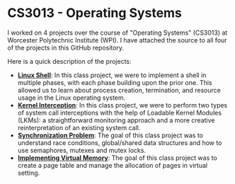 # CS3013 - Operating Systems
I worked on 4 projects over the course of "Operating Systems" (CS3013) at Worcester Polytechnic Institute (WPI). I have attached the source to all four of the projects in this GitHub repository.

Here is a quick description of the projects:
- **[Linux Shell](https://github.com/akshitsoota/WPI-CS3013-OperatingSystems/tree/master/Project1)**: In this class project, we were to  implement a shell in multiple phases, with each phase building upon the prior one. This allowed us to learn about process creation, termination, and resource usage in the Linux operating system.
- **[Kernel Interception](https://github.com/akshitsoota/WPI-CS3013-OperatingSystems/tree/master/Project2)**: In this class project, we were to perform two types of system call interceptions with the help of Loadable Kernel Modules (LKMs): a straightforward monitoring approach and a more creative reinterpretation of an existing system call.
- **[Synchronization Problem](https://github.com/akshitsoota/WPI-CS3013-OperatingSystems/tree/master/Project3)**: The goal of this class project was to understand race conditions, global/shared data structures and how to use semaphores, mutexes and mutex locks.
- **[Implementing Virtual Memory](https://github.com/akshitsoota/WPI-CS3013-OperatingSystems/tree/master/Project4)**: The goal of this class project was to create a page table and manage the allocation of pages in virtual setting.

